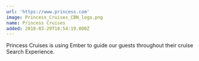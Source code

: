 ```yaml
---
url: 'https://www.princess.com'
image: Princess_Cruises_CBN_logo.png
name: Princess Cruises
added: 2018-03-29T18:54:19.000Z
---
```

Princess Cruises is using Ember to guide our guests throughout their cruise Search Experience.